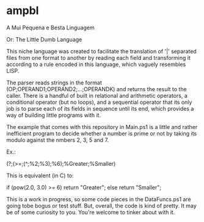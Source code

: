 # ampbl
A Mui Pequena e Besta Linguagem

Or: The Little Dumb Language

This niche language was created to facilitate the translation of '|' separated files from one format to another by reading each field and transforming it according to a rule encoded in this language, which vaguely resembles LISP.

The parser reads strings in the format (OP;OPERAND1;OPERAND2;...;OPERANDK) and returns the result to the caller. There is a handful of built in relational and arithmetic operators, a conditional operator (but no loops), and a sequential operator that its only job is to parse each of its fields in sequence until its end, which provides a way of building little programs with it.

The example that comes with this repository in Main.ps1 is a little and rather inefficient program to decide whether a number is prime or not by taking its modulo against the nmbers 2, 3, 5 and 7.

Ex.:

(?;(>=;(^;%2;%3);%6);%Greater;%Smaller)

This is equivalent (in C) to:

if (pow(2.0, 3.0) >= 6)
    return "Greater";
else
    return "Smaller";

This is a work in progress, so some code pieces in the DataFuncs.ps1 are going tobe bogus or test stuff. But, overall, the code is kind of pretty. It may be of some curiosity to you. You're welcome to tinker about with it.
